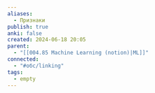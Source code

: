 ```yaml
---
aliases:
  - Признаки
publish: true
anki: false
created: 2024-06-18 20:05
parent:
  - "[[004.85 Machine Learning (notion)|ML]]"
connected:
  - "#обс/linking"
tags:
  - empty
---
```

